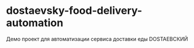 # dostaevsky-food-delivery-automation
Демо проект для автоматизации сервиса доставки еды DOSTAЕВСКИЙ
